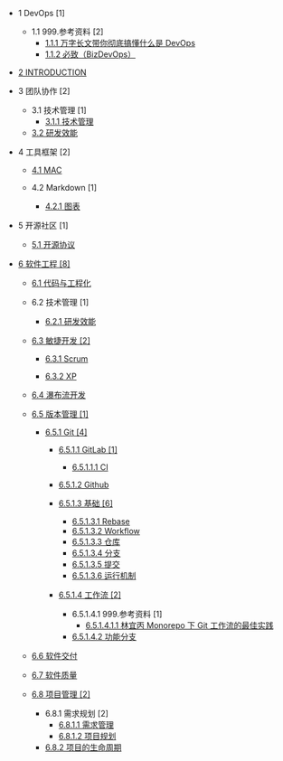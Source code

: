   - 1 DevOps [1]
    - 1.1 999.参考资料 [2]
      - [1.1.1 万字长文带你彻底搞懂什么是 DevOps](/DevOps/999.参考资料/2021-万字长文带你彻底搞懂什么是%20DevOps.md)
      - [1.1.2 必致（BizDevOps）](/DevOps/999.参考资料/2023-必致（BizDevOps）.md)
  - [2 INTRODUCTION](/INTRODUCTION.md)
  - 3 团队协作 [2]
    - 3.1 技术管理 [1]
      - [3.1.1 技术管理](/团队协作/技术管理/技术管理.md)
    - [3.2 研发效能](/团队协作/研发效能/README.md)
      
  - 4 工具框架 [2]
    - [4.1 MAC](/工具框架/MAC/README.md)
      
    - 4.2 Markdown [1]
      - [4.2.1 图表](/工具框架/Markdown/图表.md)
  - 5 开源社区 [1]
    - [5.1 开源协议](/开源社区/开源协议.md)
  - [6 软件工程 [8]](/软件工程/README.md)
    - [6.1 代码与工程化](/软件工程/代码与工程化.md)
    - 6.2 技术管理 [1]
      - [6.2.1 研发效能](/软件工程/技术管理/研发效能/README.md)
        
    - [6.3 敏捷开发 [2]](/软件工程/敏捷开发/README.md)
      - [6.3.1 Scrum](/软件工程/敏捷开发/Scrum/README.md)
        
      - [6.3.2 XP](/软件工程/敏捷开发/XP/README.md)
        
    - [6.4 瀑布流开发](/软件工程/瀑布流开发/README.md)
      
    - [6.5 版本管理 [1]](/软件工程/版本管理/README.md)
      - [6.5.1 Git [4]](/软件工程/版本管理/Git/README.md)
        - [6.5.1.1 GitLab [1]](/软件工程/版本管理/Git/GitLab/README.md)
          - [6.5.1.1.1 CI](/软件工程/版本管理/Git/GitLab/CI.md)
        - [6.5.1.2 Github](/软件工程/版本管理/Git/Github/README.md)
          
        - [6.5.1.3 基础 [6]](/软件工程/版本管理/Git/基础/README.md)
          - [6.5.1.3.1 Rebase](/软件工程/版本管理/Git/基础/Rebase.md)
          - [6.5.1.3.2 Workflow](/软件工程/版本管理/Git/基础/Workflow.md)
          - [6.5.1.3.3 仓库](/软件工程/版本管理/Git/基础/仓库.md)
          - [6.5.1.3.4 分支](/软件工程/版本管理/Git/基础/分支.md)
          - [6.5.1.3.5 提交](/软件工程/版本管理/Git/基础/提交.md)
          - [6.5.1.3.6 运行机制](/软件工程/版本管理/Git/基础/运行机制.md)
        - [6.5.1.4 工作流 [2]](/软件工程/版本管理/Git/工作流/README.md)
          - 6.5.1.4.1 999.参考资料 [1]
            - [6.5.1.4.1.1 林宜丙 Monorepo 下 Git 工作流的最佳实践](/软件工程/版本管理/Git/工作流/999.参考资料/2023-林宜丙-Monorepo%20下%20Git%20工作流的最佳实践.md)
          - [6.5.1.4.2 功能分支](/软件工程/版本管理/Git/工作流/功能分支.md)
    - [6.6 软件交付](/软件工程/软件交付/README.md)
      
    - [6.7 软件质量](/软件工程/软件质量/README.md)
      
    - [6.8 项目管理 [2]](/软件工程/项目管理/README.md)
      - 6.8.1 需求规划 [2]
        - [6.8.1.1 需求管理](/软件工程/项目管理/需求规划/需求管理.md)
        - [6.8.1.2 项目规划](/软件工程/项目管理/需求规划/项目规划.md)
      - [6.8.2 项目的生命周期](/软件工程/项目管理/项目的生命周期/README.md)
        